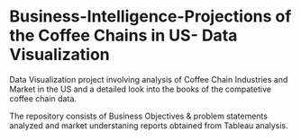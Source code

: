 # Business-Intelligence-Projections of the Coffee Chains in US- Data Visualization
Data Visualization project involving analysis of Coffee Chain Industries and Market in the US and a detailed look into the books of the compatetive coffee chain data.

The repository consists of Business Objectives & problem statements analyzed and market understaning reports obtained from Tableau analysis.
